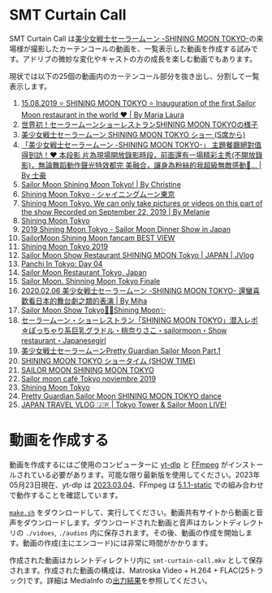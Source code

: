 <!-- Document: readme.md

	SMT Curtain Call のマニュアル

	Metadata:

		id - a2113fca-63dd-475b-8c65-a7d02aaaa477
		author - <qq542vev at https://purl.org/meta/me/>
		version - 1.0.1
		date - 2023-06-04
		since - 2023-05-23
		copyright - Copyright (C) 2023-2023 qq542vev. Some rights reserved.
		license - <CC-BY at https://creativecommons.org/licenses/by/4.0/>
		package - smt-curtain-call

	See Also:

		* <Project homepage at https://github.com/qq542vev/smt-curtain-call>
		* <Bag report at https://github.com/qq542vev/smt-curtain-call/issues>
-->

# SMT Curtain Call

SMT Curtain Call は[美少女戦士セーラームーン -SHINING MOON TOKYO-](https://web.archive.org/web/20201101000745/https://sailormoon-shiningmoontokyo.com/)の来場様が撮影したカーテンコールの動画を、一覧表示した動画を作成する試みです。アドリブの微妙な変化やキャストの方の成長を楽しむ動画でもあります。

現状では以下の25個の動画内のカーテンコール部分を抜き出し、分割して一覧表示します。

 1. [15.08.2019 ⭐ SHINING MOON TOKYO ⭐ Inauguration of the first Sailor Moon restaurant in the world ❤ | By Maria Laura](https://www.facebook.com/marialaura.muciaccia/videos/10220661221266990/)
 2. [世界初！セーラームーンショーレストランSHINING MOON TOKYOの様子](https://www.youtube.com/watch?v=xut2OiXSM1Y)
 3. [美少女戦士セーラームーン SHINING MOON TOKYO ショー (S席から)](https://www.youtube.com/watch?v=Sqsq8K2MP6w)
 4. [「美少女戦士セーラームーン -SHINING MOON TOKYO-」 主題餐廳絕對值得到訪！❤️ 本段影 片為現場開放錄影時段，前面還有一場精彩主秀(不開放錄影)，無論舞蹈動作聲光特效都完 美融合，讓身為粉絲的我超級無敵感動🤩... | By 士豪](https://www.facebook.com/630981723/videos/10156601920971724/)
 5. [Sailor Moon Shining Moon Tokyo! | By Christine](https://www.facebook.com/christine.king.16/videos/2506677842688685/)
 6. [Shining Moon Tokyo - シャイニングムーン東京](https://www.youtube.com/watch?v=tlR-nfVXpk0)
 7. [Shining Moon Tokyo. We can only take pictures or videos on this part of the show Recorded on September 22, 2019 | By Melanie](https://www.facebook.com/animelly/videos/2606064456082876/)
 8. [Shining Moon Tokyo](https://www.facebook.com/TrashHere1/videos/485627745358132/)
 9. [2019 Shining Moon Tokyo - Sailor Moon Dinner Show in Japan](https://www.youtube.com/watch?v=1ngDoWUh83M)
 10. [SailorMoon Shining Moon fancam BEST VIEW](https://www.youtube.com/watch?v=GpqF5Ja7-Zs)
 11. [Shining Moon Tokyo 2019](https://www.youtube.com/watch?v=NH-WA0oYYE8)
 12. [Sailor Moon Show Restaurant SHINING MOON Tokyo | JAPAN | JVlog](https://www.youtube.com/watch?v=x93sT47C-lk)
 13. [Panchi In Tokyo: Day 04](https://www.youtube.com/watch?v=jh8zryzsZzs)
 14. [Sailor Moon Restaurant Tokyo, Japan](https://www.youtube.com/watch?v=-cfDnIaTQEY)
 15. [Sailor Moon. Shinning Moon Tokyo Finale](https://www.youtube.com/watch?v=-OQMhuKCTCI)
 16. [2020.02.06 美少女戦士セーラームーン -SHINING MOON TOKYO- 還蠻喜歡看日本的舞台劇之類的表演 | By Miha](https://www.facebook.com/miha.wang/videos/2883711924983195/)
 17. [Sailor Moon Show Tokyo💖🌙Shining Moon✨](https://www.youtube.com/watch?v=O8dRFeU6N-s)
 18. [セーラームーン・ショーレストラン「SHINING MOON TOKYO」潜入レポ☆ぽっちゃり系巨乳グラドル・桃奈りさこ・sailormoon・Show restaurant・Japanesegirl](https://www.youtube.com/watch?v=Dx9nOrP9T34)
 19. [美少女戦士セーラームーンPretty Guardian Sailor Moon Part.1](https://www.youtube.com/watch?v=j-SI6uDZSxk)
 20. [SHINING MOON TOKYO ショータイム (SHOW TIME)](https://www.youtube.com/watch?v=1R2DV4xDpGc)
 21. [SAILOR MOON SHINING MOON TOKYO](https://www.youtube.com/watch?v=hak8PJYMIAE)
 22. [Sailor moon café Tokyo noviembre 2019](https://www.youtube.com/watch?v=xkfu_L250sw)
 23. [Shining Moon Tokyo](https://www.facebook.com/NEProject/videos/323030685384918/)
 24. [Pretty Guardian Sailor Moon  SHINING MOON TOKYO dance](https://www.youtube.com/watch?v=KQYQPlzMW4U)
 25. [JAPAN TRAVEL VLOG 🇯🇵 | Tokyo Tower & Sailor Moon LIVE!](https://www.youtube.com/watch?v=CYJl_v4yBus)

# 動画を作成する

動画を作成するにはご使用のコンピューターに [yt-dlp](https://github.com/yt-dlp/yt-dlp) と [FFmpeg](https://ffmpeg.org/) がインストールされている必要があります。可能な限り最新版を使用してください。2023年05月23日現在、yt-dlp は [2023.03.04](https://github.com/yt-dlp/yt-dlp/releases/tag/2023.03.04)、FFmpeg は [5.1.1-static](https://ffmpeg.org/download.html) での組み合わせで動作することを確認しています。

[`make.sh`](make.sh) をダウンロードして、実行してください。動画共有サイトから動画と音声をダウンロードします。ダウンロードされた動画と音声はカレントディレクトリの `./vidoes`, `./audios` 内に保存されます。その後、動画の作成を開始します。動画の作成(主にエンコード)には非常に時間がかかります。

作成された動画はカレントディレクトリ内に `smt-curtain-call.mkv` として保存されます。作成された動画の構成は、Matroska Video + H.264 + FLAC(25トラック)です。詳細は MediaInfo の[出力結果](smt-curtain-call.mkv.mediainfo.txt)を参照してください。

